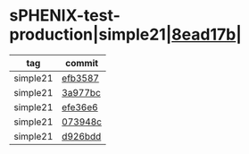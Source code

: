 # sPHENIX-test-production|simple21|[8ead17b](8ead17b)|
|tag     |commit            |
|--------|------------------|
|simple21|[efb3587](efb3587)|
|simple21|[3a977bc](3a977bc)|
|simple21|[efe36e6](efe36e6)|
|simple21|[073948c](073948c)|
|simple21|[d926bdd](d926bdd)|

